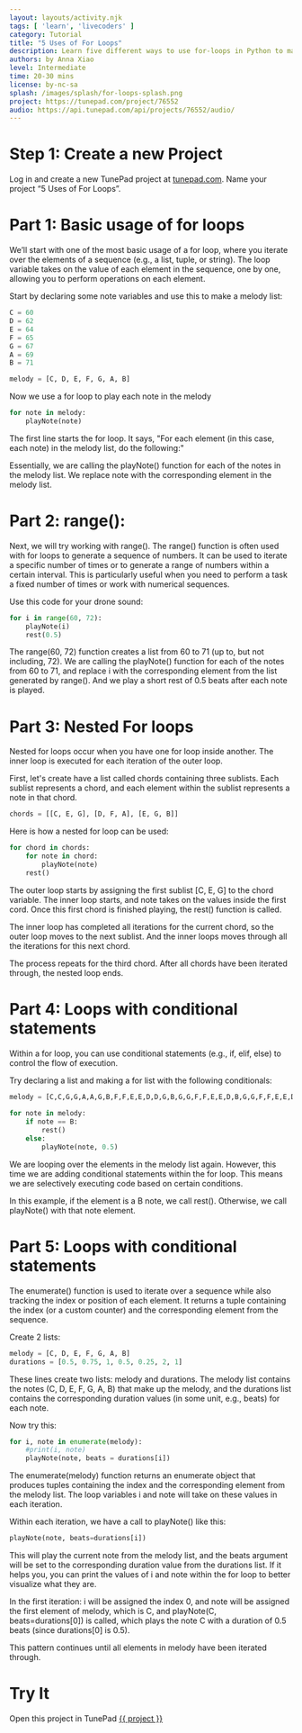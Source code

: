 ```yaml
---
layout: layouts/activity.njk
tags: [ 'learn', 'livecoders' ]
category: Tutorial
title: "5 Uses of For Loops"
description: Learn five different ways to use for-loops in Python to make music.
authors: by Anna Xiao 
level: Intermediate
time: 20-30 mins
license: by-nc-sa
splash: /images/splash/for-loops-splash.png
project: https://tunepad.com/project/76552
audio: https://api.tunepad.com/api/projects/76552/audio/
---
```


# Step 1: Create a new Project
Log in and create a new TunePad project at [tunepad.com](https://tunepad.com). Name your project “5 Uses of For Loops”.

# Part 1: Basic usage of for loops 
We’ll start with one of the most basic usage of a for loop, where you iterate over the elements of a sequence (e.g., a list, tuple, or string). The loop variable takes on the value of each element in the sequence, one by one, allowing you to perform operations on each element.  

Start by declaring some note variables and use this to make a melody list:

```python
C = 60
D = 62
E = 64
F = 65
G = 67
A = 69
B = 71

melody = [C, D, E, F, G, A, B]
```

Now we use a for loop to play each note in the melody
```python
for note in melody:
    playNote(note)
```
The first line starts the for loop. It says, "For each element (in this case, each note) in the melody list, do the following:"

Essentially, we are calling the playNote() function for each of the notes in the melody list. We replace note with the corresponding element in the melody list.

# Part 2: range():
Next, we will try working with range(). The range() function is often used with for loops to generate a sequence of numbers. It can be used to iterate a specific number of times or to generate a range of numbers within a certain interval. This is particularly useful when you need to perform a task a fixed number of times or work with numerical sequences.


Use this code for your drone sound:
```python
for i in range(60, 72):  
    playNote(i)
    rest(0.5) 
```

The range(60, 72) function creates a list from 60 to 71 (up to, but not including, 72).
We are calling the playNote() function for each of the notes from 60 to 71, and replace i with the corresponding element from the list generated by range(). And we play a short rest of 0.5 beats after each note is played.

# Part 3: Nested For loops
Nested for loops occur when you have one for loop inside another. The inner loop is executed for each iteration of the outer loop. 

First, let's create have a list called chords containing three sublists. Each sublist represents a chord, and each element within the sublist represents a note in that chord.
```python
chords = [[C, E, G], [D, F, A], [E, G, B]]
```

Here is how a nested for loop can be used:
```python
for chord in chords:
    for note in chord:
        playNote(note)
    rest() 
```

The outer loop starts by assigning the first sublist [C, E, G] to the chord variable. The inner loop starts, and note takes on the values inside the first cord. Once this first chord is finished playing, the rest() function is called. 

The inner loop has completed all iterations for the current chord, so the outer loop moves to the next sublist. And the inner loops moves through all the iterations for this next chord. 

The process repeats for the third chord. After all chords have been iterated through, the nested loop ends.

# Part 4: Loops with conditional statements 

Within a for loop, you can use conditional statements (e.g., if, elif, else) to control the flow of execution. 

Try declaring a list and making a for list with the following conditionals:
```python
melody = [C,C,G,G,A,A,G,B,F,F,E,E,D,D,G,B,G,G,F,F,E,E,D,B,G,G,F,F,E,E,D]
         
for note in melody:
    if note == B:
        rest()
    else:
        playNote(note, 0.5)

```

We are looping over the elements in the melody list again. However, this time we are adding conditional statements within the for loop. This means we are selectively executing code based on certain conditions. 

In this example, if the element is a B note, we call rest(). Otherwise, we call playNote() with that note element. 

# Part 5: Loops with conditional statements 

The enumerate() function is used to iterate over a sequence while also tracking the index or position of each element. It returns a tuple containing the index (or a custom counter) and the corresponding element from the sequence.

Create 2 lists:
```python
melody = [C, D, E, F, G, A, B]
durations = [0.5, 0.75, 1, 0.5, 0.25, 2, 1] 
```

These lines create two lists: melody and durations. The melody list contains the notes (C, D, E, F, G, A, B) that make up the melody, and the durations list contains the corresponding duration values (in some unit, e.g., beats) for each note.

Now try this:
```python
for i, note in enumerate(melody):
    #print(i, note)
    playNote(note, beats = durations[i])
```

The enumerate(melody) function returns an enumerate object that produces tuples containing the index and the corresponding element from the melody list. The loop variables i and note will take on these values in each iteration.

Within each iteration, we have a call to playNote() like this:
```python
playNote(note, beats=durations[i])
```

This will play the current note from the melody list, and the beats argument will be set to the corresponding duration value from the durations list. If it helps you, you can print the values of i and note within the for loop to better visualize what they are. 

In the first iteration: i will be assigned the index 0, and note will be assigned the first element of melody, which is C, and playNote(C, beats=durations[0]) is called, which plays the note C with a duration of 0.5 beats (since durations[0] is 0.5).

This pattern continues until all elements in melody have been iterated through.

# Try It
Open this project in TunePad <a href="{{project}}" target="_blank">{{ project }}</a>
